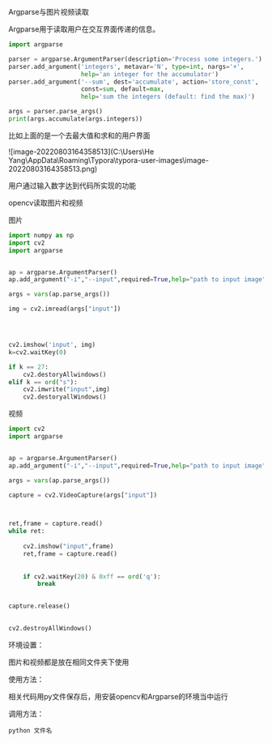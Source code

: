 

Argparse与图片视频读取

Argparse用于读取用户在交互界面传递的信息。

```python
import argparse

parser = argparse.ArgumentParser(description='Process some integers.')
parser.add_argument('integers', metavar='N', type=int, nargs='+',
                    help='an integer for the accumulator')
parser.add_argument('--sum', dest='accumulate', action='store_const',
                    const=sum, default=max,
                    help='sum the integers (default: find the max)')

args = parser.parse_args()
print(args.accumulate(args.integers))


```

比如上面的是一个去最大值和求和的用户界面

![image-20220803164358513](C:\Users\He Yang\AppData\Roaming\Typora\typora-user-images\image-20220803164358513.png)

用户通过输入数字达到代码所实现的功能

opencv读取图片和视频

图片

```python
import numpy as np
import cv2
import argparse


ap = argparse.ArgumentParser()
ap.add_argument("-i","--input",required=True,help="path to input image")

args = vars(ap.parse_args())

img = cv2.imread(args["input"])




cv2.imshow('input', img)
k=cv2.waitKey(0)

if k == 27:
    cv2.destoryAllwindows()
elif k == ord("s"):
    cv2.imwrite("input",img)
    cv2.destoryallWindows()

```

视频

```python
import cv2
import argparse


ap = argparse.ArgumentParser()
ap.add_argument("-i","--input",required=True,help="path to input image")

args = vars(ap.parse_args())

capture = cv2.VideoCapture(args["input"])



ret,frame = capture.read()
while ret:
    
    cv2.imshow("input",frame)
    ret,frame = capture.read()
 
   
    if cv2.waitKey(20) & 0xff == ord('q'):
        break
 

capture.release()
 

cv2.destroyAllWindows()

```

环境设置：

图片和视频都是放在相同文件夹下使用

使用方法：

相关代码用py文件保存后，用安装opencv和Argparse的环境当中运行

调用方法：

```
python 文件名
```

